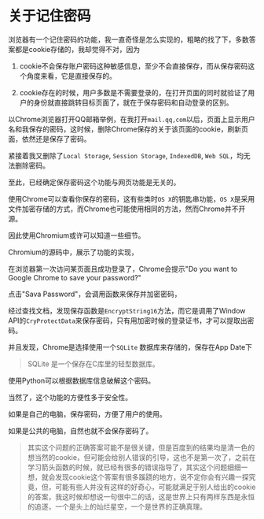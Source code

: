 # 关于记住密码

浏览器有一个记住密码的功能，我一直奇怪是怎么实现的，粗略的找了下，多数答案都是cookie存储的，我却觉得不对，因为

1. cookie不会保存账户密码这种敏感信息，至少不会直接保存，而从保存密码这个角度来看，它是直接保存的。

2. cookie存在的时候，用户多数是不需要登录的，在打开页面的同时就验证了用户的身份就直接跳转目标页面了，就在于保存密码和自动登录的区别。

以Chrome浏览器打开QQ邮箱举例，在我打开`mail.qq,com`以后，页面上显示用户名和我保存的密码，这时候，删除Chrome保存的关于该页面的cookie，刷新页面，依然还是保存了密码。

紧接着我又删除了`Local Storage`, `Session Storage`, `IndexedDB`, `Web SQL`，均无法删除密码。

至此，已经确定保存密码这个功能与网页功能是无关的。

使用Chrome可以查看你保存的密码，这有些类时`OS X`的钥匙串功能，`OS X`是采用文件加密存储的方式，而Chrome也可能使用相同的方法，然而Chrome并不开源。

因此使用Chromium或许可以知道一些细节。

Chromium的源码中，展示了功能的实现，

在浏览器第一次访问某页面且成功登录了，Chrome会提示"Do you want to Google Chrome to save your password?"

点击"Sava Password"，会调用函数来保存并加密密码，

经过查找文档，发现保存函数是`EncryptString16`方法，而它是调用了Window API的`CryProtectData`来保存密码，只有用加密时候的登录证书，才可以提取出密码。

并且发现，Chrome是选择使用一个`SQLite` 数据库来存储的，保存在App Date下


> SQLite 是一个保存在C库里的轻型数据库。


使用Python可以根据数据库信息破解这个密码。

当然了，这个功能的方便性多于安全性。

如果是自己的电脑，保存密码，方便了用户的使用。

如果是公共的电脑，自然也就不会保存密码了。

> 其实这个问题的正确答案可能不是很关键，但是百度到的结果均是清一色的想当然的cookie，但可能会给别人错误的引导，这也不是第一次了，之前在学习箭头函数的时候，就已经有很多的错误指导了，其实这个问题细细一想，就会发现cookie这个答案有很多蹊跷的地方，说不定你会有兴趣一探究竟，但，可能有些人并没有这样的好奇心，可能就满足于别人给出的cookie的答案，我这时候却想说一句很中二的话，这是世界上只有两样东西是永恒的追逐，一个是头上的灿烂星空，一个是世界的正确真理。




